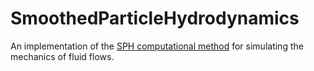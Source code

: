# SmoothedParticleHydrodynamics
An implementation of the [SPH computational method](http://rlguy.com/sphfluidsim/) for simulating the mechanics of fluid flows.
